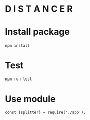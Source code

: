 # D I S T A N C E R

# Install package

`npm install`

# Test

`npm run test`

# Use module

`const {splitter} = require('./app');`